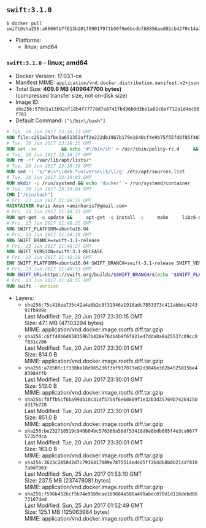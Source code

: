 ## `swift:3.1.0`

```console
$ docker pull swift@sha256:a6660fb7f613b201f09017973b50f9e6bcdbf68856aed02cb4270c14a7959656
```

-	Platforms:
	-	linux; amd64

### `swift:3.1.0` - linux; amd64

-	Docker Version: 17.03.1-ce
-	Manifest MIME: `application/vnd.docker.distribution.manifest.v2+json`
-	Total Size: **409.6 MB (409647700 bytes)**  
	(compressed transfer size, not on-disk size)
-	Image ID: `sha256:570d1a13b92df18b4f77778d7e8741fbd96b0d3be1a02c8af712a1d4ec96f703`
-	Default Command: `["\/bin\/bash"]`

```dockerfile
# Tue, 20 Jun 2017 23:18:13 GMT
ADD file:c251a21fbe3a651352aff2e222db19b7b179e1640cf4e9b75f55fd6f85f40366 in / 
# Tue, 20 Jun 2017 23:18:35 GMT
RUN set -xe 		&& echo '#!/bin/sh' > /usr/sbin/policy-rc.d 	&& echo 'exit 101' >> /usr/sbin/policy-rc.d 	&& chmod +x /usr/sbin/policy-rc.d 		&& dpkg-divert --local --rename --add /sbin/initctl 	&& cp -a /usr/sbin/policy-rc.d /sbin/initctl 	&& sed -i 's/^exit.*/exit 0/' /sbin/initctl 		&& echo 'force-unsafe-io' > /etc/dpkg/dpkg.cfg.d/docker-apt-speedup 		&& echo 'DPkg::Post-Invoke { "rm -f /var/cache/apt/archives/*.deb /var/cache/apt/archives/partial/*.deb /var/cache/apt/*.bin || true"; };' > /etc/apt/apt.conf.d/docker-clean 	&& echo 'APT::Update::Post-Invoke { "rm -f /var/cache/apt/archives/*.deb /var/cache/apt/archives/partial/*.deb /var/cache/apt/*.bin || true"; };' >> /etc/apt/apt.conf.d/docker-clean 	&& echo 'Dir::Cache::pkgcache ""; Dir::Cache::srcpkgcache "";' >> /etc/apt/apt.conf.d/docker-clean 		&& echo 'Acquire::Languages "none";' > /etc/apt/apt.conf.d/docker-no-languages 		&& echo 'Acquire::GzipIndexes "true"; Acquire::CompressionTypes::Order:: "gz";' > /etc/apt/apt.conf.d/docker-gzip-indexes 		&& echo 'Apt::AutoRemove::SuggestsImportant "false";' > /etc/apt/apt.conf.d/docker-autoremove-suggests
# Tue, 20 Jun 2017 23:18:37 GMT
RUN rm -rf /var/lib/apt/lists/*
# Tue, 20 Jun 2017 23:18:39 GMT
RUN sed -i 's/^#\s*\(deb.*universe\)$/\1/g' /etc/apt/sources.list
# Tue, 20 Jun 2017 23:19:03 GMT
RUN mkdir -p /run/systemd && echo 'docker' > /run/systemd/container
# Tue, 20 Jun 2017 23:19:04 GMT
CMD ["/bin/bash"]
# Fri, 23 Jun 2017 11:46:56 GMT
MAINTAINER Haris Amin <aminharis7@gmail.com>
# Fri, 23 Jun 2017 11:48:23 GMT
RUN apt-get -q update &&     apt-get -q install -y     make     libc6-dev     clang-3.6     curl     libedit-dev     python2.7     python2.7-dev     libicu-dev     libssl-dev     libxml2     git     libcurl4-openssl-dev     pkg-config     && update-alternatives --quiet --install /usr/bin/clang clang /usr/bin/clang-3.6 100     && update-alternatives --quiet --install /usr/bin/clang++ clang++ /usr/bin/clang++-3.6 100     && rm -r /var/lib/apt/lists/*
# Fri, 23 Jun 2017 11:48:25 GMT
ARG SWIFT_PLATFORM=ubuntu16.04
# Fri, 23 Jun 2017 11:48:26 GMT
ARG SWIFT_BRANCH=swift-3.1-release
# Fri, 23 Jun 2017 11:48:27 GMT
ARG SWIFT_VERSION=swift-3.1-RELEASE
# Fri, 23 Jun 2017 11:48:28 GMT
ENV SWIFT_PLATFORM=ubuntu16.04 SWIFT_BRANCH=swift-3.1-release SWIFT_VERSION=swift-3.1-RELEASE
# Fri, 23 Jun 2017 11:48:53 GMT
RUN SWIFT_URL=https://swift.org/builds/$SWIFT_BRANCH/$(echo "$SWIFT_PLATFORM" | tr -d .)/$SWIFT_VERSION/$SWIFT_VERSION-$SWIFT_PLATFORM.tar.gz     && curl -fSsL $SWIFT_URL -o swift.tar.gz     && curl -fSsL $SWIFT_URL.sig -o swift.tar.gz.sig     && export GNUPGHOME="$(mktemp -d)"     && set -e;         for key in           7463A81A4B2EEA1B551FFBCFD441C977412B37AD           1BE1E29A084CB305F397D62A9F597F4D21A56D5F           A3BAFD3556A59079C06894BD63BC1CFE91D306C6         ; do           gpg --quiet --keyserver ha.pool.sks-keyservers.net --recv-keys "$key";         done     && gpg --batch --verify --quiet swift.tar.gz.sig swift.tar.gz     && tar -xzf swift.tar.gz --directory / --strip-components=1     && rm -r "$GNUPGHOME" swift.tar.gz.sig swift.tar.gz
# Fri, 23 Jun 2017 11:48:55 GMT
RUN swift --version
```

-	Layers:
	-	`sha256:75c416ea735c42a4a0b2c8f31946a1918adc7853373c411abbec424391fb989c`  
		Last Modified: Tue, 20 Jun 2017 23:30:15 GMT  
		Size: 47.1 MB (47103294 bytes)  
		MIME: application/vnd.docker.image.rootfs.diff.tar.gzip
	-	`sha256:c6ff40b6d658359b7b428e76db4b9f6f921e47dda0a9a25537c09cc0f031c206`  
		Last Modified: Tue, 20 Jun 2017 23:30:01 GMT  
		Size: 814.0 B  
		MIME: application/vnd.docker.image.rootfs.diff.tar.gzip
	-	`sha256:a7050fc1f338be18d965236f3bf937073e82d3846e362b4525815be483984ffb`  
		Last Modified: Tue, 20 Jun 2017 23:30:01 GMT  
		Size: 513.0 B  
		MIME: application/vnd.docker.image.rootfs.diff.tar.gzip
	-	`sha256:f0ffb5cf6ba990b18c314f5758f6e68609f1e32b3d35769b74264150d317b728`  
		Last Modified: Tue, 20 Jun 2017 23:30:01 GMT  
		Size: 851.0 B  
		MIME: application/vnd.docker.image.rootfs.diff.tar.gzip
	-	`sha256:be232718519c940b04bc576366a58df53418d8e8bdb605f4e3ca66775735fdca`  
		Last Modified: Tue, 20 Jun 2017 23:30:01 GMT  
		Size: 163.0 B  
		MIME: application/vnd.docker.image.rootfs.diff.tar.gzip
	-	`sha256:3623c285042d7c7916417089e7875514ed4d5ff264db8b0b214df8107a0df963`  
		Last Modified: Sun, 25 Jun 2017 01:53:10 GMT  
		Size: 237.5 MB (237478081 bytes)  
		MIME: application/vnd.docker.image.rootfs.diff.tar.gzip
	-	`sha256:f596b4526cf5b74e91b9cae169684a586a499abdc070d1d116debd8673107ded`  
		Last Modified: Sun, 25 Jun 2017 01:52:49 GMT  
		Size: 125.1 MB (125063984 bytes)  
		MIME: application/vnd.docker.image.rootfs.diff.tar.gzip

